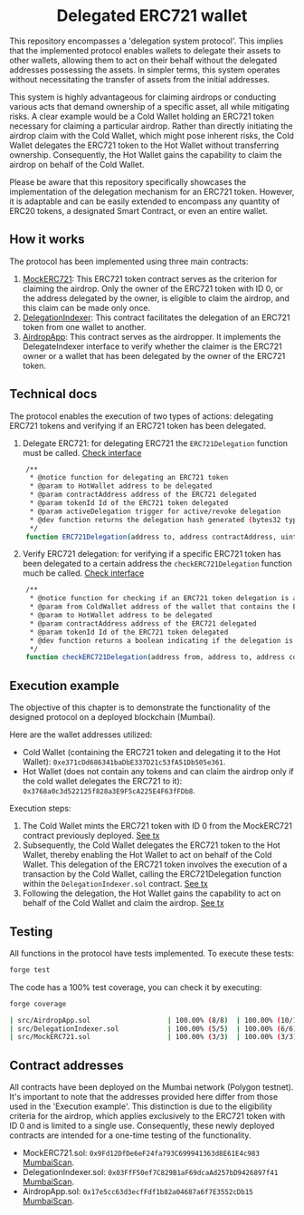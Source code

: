 # <h1 align="center"> Delegated ERC721 wallet </h1>

This repository encompasses a 'delegation system protocol'. This implies that the implemented protocol enables wallets to delegate their assets to other wallets, allowing them to act on their behalf without the delegated addresses possessing the assets. In simpler terms, this system operates without necessitating the transfer of assets from the initial addresses.

This system is highly advantageous for claiming airdrops or conducting various acts that demand ownership of a specific asset, all while mitigating risks. A clear example would be a Cold Wallet holding an ERC721 token necessary for claiming a particular airdrop. Rather than directly initiating the airdrop claim with the Cold Wallet, which might pose inherent risks, the Cold Wallet delegates the ERC721 token to the Hot Wallet without transferring ownership. Consequently, the Hot Wallet gains the capability to claim the airdrop on behalf of the Cold Wallet.

Please be aware that this repository specifically showcases the implementation of the delegation mechanism for an ERC721 token. However, it is adaptable and can be easily extended to encompass any quantity of ERC20 tokens, a designated Smart Contract, or even an entire wallet.

## How it works

The protocol has been implemented using three main contracts:

1. [MockERC721](https://github.com/JMariadlcs/delegated-wallet/blob/main/src/MockERC721.sol): This ERC721 token contract serves as the criterion for claiming the airdrop. Only the owner of the ERC721 token with ID 0, or the address delegated by the owner, is eligible to claim the airdrop, and this claim can be made only once.
2. [DelegationIndexer](https://github.com/JMariadlcs/delegated-wallet/blob/main/src/DelegationIndexer.sol): This contract facilitates the delegation of an ERC721 token from one wallet to another.
3. [AirdropApp](https://github.com/JMariadlcs/delegated-wallet/blob/main/src/AirdropApp.sol): This contract serves as the airdropper. It implements the DelegateIndexer interface to verify whether the claimer is the ERC721 owner or a wallet that has been delegated by the owner of the ERC721 token.

## Technical docs

The protocol enables the execution of two types of actions: delegating ERC721 tokens and verifying if an ERC721 token has been delegated.

1. Delegate ERC721: for delegating ERC721 the `ERC721Delegation` function must be called. [Check interface](https://github.com/JMariadlcs/delegated-wallet/blob/main/src/interfaces/IDelegationIndexer.sol#L6-L14)

```bash
    /** 
     * @notice function for delegating an ERC721 token
     * @param to HotWallet address to be delegated
     * @param contractAddress address of the ERC721 delegated
     * @param tokenId Id of the ERC721 token delegated
     * @param activeDelegation trigger for active/revoke delegation
     * @dev function returns the delegation hash generated (bytes32 type)
     */
    function ERC721Delegation(address to, address contractAddress, uint256 tokenId, bool activeDelegation) external returns (bytes32);
```

2. Verify ERC721 delegation: for verifying if a specific ERC721 token has been delegated to a certain address the `checkERC721Delegation` function much be called. [Check interface](https://github.com/JMariadlcs/delegated-wallet/blob/main/src/interfaces/IDelegationIndexer.sol#_16-L24)

```bash
    /** 
     * @notice function for checking if an ERC721 token delegation is active
     * @param from ColdWallet address of the wallet that contains the ERC721 token
     * @param to HotWallet address to be delegated
     * @param contractAddress address of the ERC721 delegated
     * @param tokenId Id of the ERC721 token delegated
     * @dev function returns a boolean indicating if the delegation is active or not
     */
    function checkERC721Delegation(address from, address to, address contractAddress, uint256 tokenId) external view returns(bool);
```

## Execution example
The objective of this chapter is to demonstrate the functionality of the designed protocol on a deployed blockchain (Mumbai).

Here are the wallet addresses utilized:

- Cold Wallet (containing the ERC721 token and delegating it to the Hot Wallet): `0xe371cDd686341baDbE337D21c53fA51Db505e361`.
- Hot Wallet (does not contain any tokens and can claim the airdrop only if the cold wallet delegates the ERC721 to it): `0x3768a0c3d522125f828a3E9F5cA225E4F63fFDb8`.

Execution steps:
1. The Cold Wallet mints the ERC721 token with ID 0 from the MockERC721 contract previously deployed. [See tx](https://mumbai.polygonscan.com/tx/0x80ece190a62439e6831a14753b7f49e888efca93b72f78bc1d20e3a785aa024b)
2. Subsequently, the Cold Wallet delegates the ERC721 token to the Hot Wallet, thereby enabling the Hot Wallet to act on behalf of the Cold Wallet. This delegation of the ERC721 token involves the execution of a transaction by the Cold Wallet, calling the ERC721Delegation function within the `DelegationIndexer.sol` contract. [See tx](https://mumbai.polygonscan.com/tx/0x128f5b0b0c3a719154dcc7e9e91e256cdc2f2afab812646b9576cbc2f29b8af6)
3. Following the delegation, the Hot Wallet gains the capability to act on behalf of the Cold Wallet and claim the airdrop. [See tx](https://mumbai.polygonscan.com/tx/0xe130dac5c9b86eae4df864ce255a95fed13b0cd7a3a5ee77e1fc74686c3a931f)

## Testing
All functions in the protocol have tests implemented. To execute these tests:

```bash
forge test
```

The code has a 100% test coverage, you can check it by executing:

```bash
forge coverage
```

```bash
| src/AirdropApp.sol                   | 100.00% (8/8)  | 100.00% (10/10) | 100.00% (4/4) | 100.00% (1/1) |
| src/DelegationIndexer.sol            | 100.00% (5/5)  | 100.00% (6/6)   | 100.00% (2/2) | 100.00% (2/2) |
| src/MockERC721.sol                   | 100.00% (3/3)  | 100.00% (3/3)   | 100.00% (0/0) | 100.00% (1/1) |
```

## Contract addresses
All contracts have been deployed on the Mumbai network (Polygon testnet). It's important to note that the addresses provided here differ from those used in the 'Execution example'. This distinction is due to the eligibility criteria for the airdrop, which applies exclusively to the ERC721 token with ID 0 and is limited to a single use. Consequently, these newly deployed contracts are intended for a one-time testing of the functionality.

- MockERC721.sol: `0x9Fd12DfDe6eF24fa793C699941363d8E61E4c983` [MumbaiScan](https://mumbai.polygonscan.com/address/0x9Fd12DfDe6eF24fa793C699941363d8E61E4c983).
- DelegationIndexer.sol: `0x03FfF50ef7C829B1aF69dcaAd257bD9426897f41` [MumbaiScan](https://mumbai.polygonscan.com/address/0x03FfF50ef7C829B1aF69dcaAd257bD9426897f41).
- AirdropApp.sol: `0x17e5cc63d3ecfFdf1b82a04687a6f7E3552cDb15` [MumbaiScan](https://mumbai.polygonscan.com/address/0x17e5cc63d3ecfFdf1b82a04687a6f7E3552cDb15).